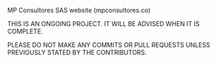 MP Consultores SAS website (mpconsultores.co)

THIS IS AN ONGOING PROJECT.
IT WILL BE ADVISED WHEN IT IS COMPLETE.

PLEASE DO NOT MAKE ANY COMMITS OR PULL REQUESTS UNLESS PREVIOUSLY STATED BY THE CONTRIBUTORS.
